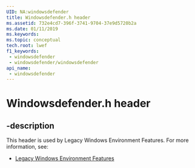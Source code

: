 ```yaml
---
UID: NA:windowsdefender
title: Windowsdefender.h header
ms.assetid: 732e4cd7-396f-3741-9704-37e9d5720b2a
ms.date: 01/11/2019
ms.keywords: 
ms.topic: conceptual
tech.root: lwef
f1_keywords:
 - windowsdefender
 - windowsdefender/windowsdefender
api_name:
 - windowsdefender
---
```


# Windowsdefender.h header


## -description

This header is used by Legacy Windows Environment Features. For more information, see:

- [Legacy Windows Environment Features](../_lwef/index.md)

